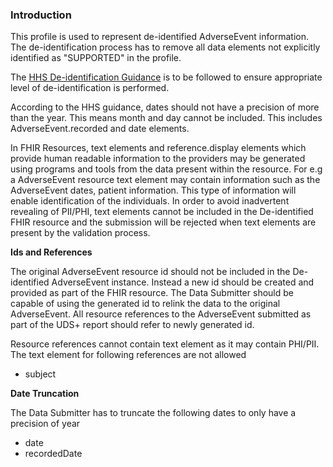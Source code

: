 

### Introduction

This profile is used to represent de-identified AdverseEvent information. The de-identification process has to remove all data elements not explicitly identified as "SUPPORTED" in the profile. 

The [HHS De-identification Guidance](https://www.hhs.gov/sites/default/files/ocr/privacy/hipaa/understanding/coveredentities/De-identification/hhs_deid_guidance.pdf) is to be followed to ensure appropriate level of de-identification is performed.

According to the HHS guidance, dates should not have a precision of more than the year. This means month and day cannot be included. This includes AdverseEvent.recorded and date elements.

In FHIR Resources, text elements and reference.display elements which provide human readable information to the providers may be generated using programs and tools from the data present within the resource. For e.g a AdverseEvent resource text element may contain information such as the AdverseEvent dates, patient information. This type of information will enable identification of the individuals. In order to avoid inadvertent revealing of PII/PHI, text elements cannot be included in the De-identified FHIR resource and the submission will be rejected when text elements are present by the validation process.  

**Ids and References**

The original AdverseEvent resource id should not be included in the De-identified AdverseEvent instance. Instead a new id should be created and provided as part of the FHIR resource. The Data Submitter should be capable of using the generated id to relink the data to the original AdverseEvent. All resource references to the AdverseEvent submitted as part of the UDS+ report should refer to newly generated id.

Resource references cannot contain text element as it may contain PHI/PII. The text element for following references are not allowed

* subject


**Date Truncation** 

The Data Submitter has to truncate the following dates to only have a precision of year

* date
* recordedDate 



